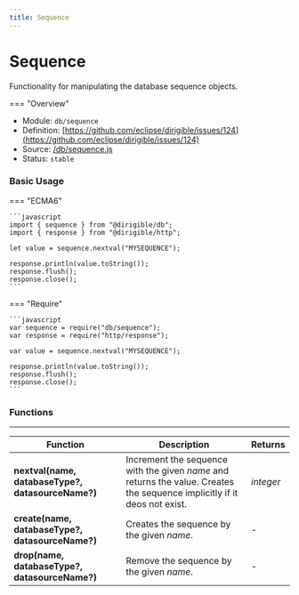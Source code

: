 ```yaml
---
title: Sequence
---
```


Sequence
===

Functionality for manipulating the database sequence objects.

=== "Overview"
- Module: `db/sequence`
- Definition: [https://github.com/eclipse/dirigible/issues/124](https://github.com/eclipse/dirigible/issues/124)
- Source: [/db/sequence.js](https://github.com/eclipse/dirigible/blob/master/components/api-database/src/main/resources/META-INF/dirigible/db/sequence.js)
- Status: `stable`


### Basic Usage

=== "ECMA6"

    ```javascript
    import { sequence } from "@dirigible/db";
    import { response } from "@dirigible/http";

    let value = sequence.nextval("MYSEQUENCE");

    response.println(value.toString());
    response.flush();
    response.close();
    ```

=== "Require"

    ```javascript
    var sequence = require("db/sequence");
    var response = require("http/response");

    var value = sequence.nextval("MYSEQUENCE");

    response.println(value.toString());
    response.flush();
    response.close();
    ```

### Functions

---

Function     | Description | Returns
------------ | ----------- | --------
**nextval(name, databaseType?, datasourceName?)**   | Increment the sequence with the given *name* and returns the value. Creates the sequence implicitly if it deos not exist. | *integer*
**create(name, databaseType?, datasourceName?)**   | Creates the sequence by the given *name*. | -
**drop(name, databaseType?, datasourceName?)**   | Remove the sequence by the given *name*. | -
